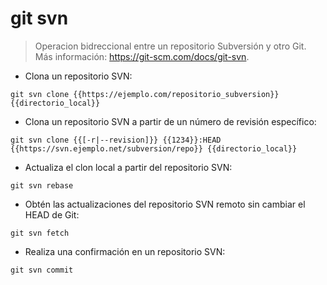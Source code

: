 # git svn

> Operacion bidreccional entre un repositorio Subversión y otro Git.
> Más información: <https://git-scm.com/docs/git-svn>.

- Clona un repositorio SVN:

`git svn clone {{https://ejemplo.com/repositorio_subversion}} {{directorio_local}}`

- Clona un repositorio SVN a partir de un número de revisión específico:

`git svn clone {{[-r|--revision]}} {{1234}}:HEAD {{https://svn.ejemplo.net/subversion/repo}} {{directorio_local}}`

- Actualiza el clon local a partir del repositorio SVN:

`git svn rebase`

- Obtén las actualizaciones del repositorio SVN remoto sin cambiar el HEAD de Git:

`git svn fetch`

- Realiza una confirmación en un repositorio SVN:

`git svn commit`
